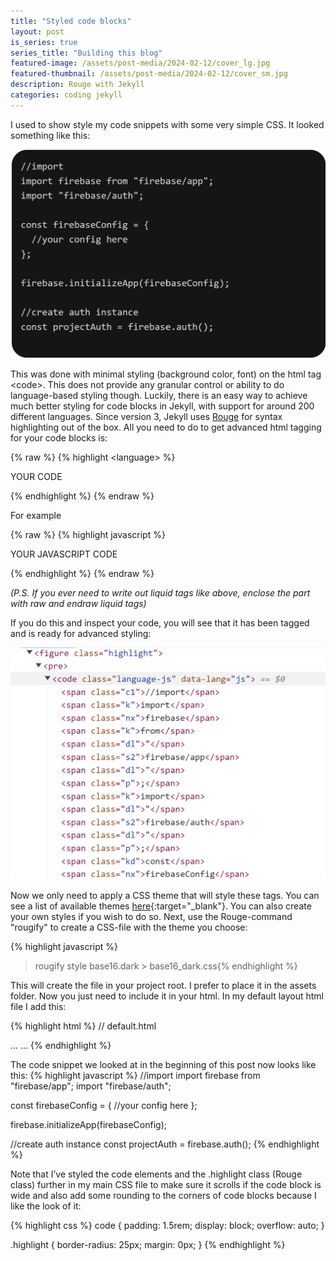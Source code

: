 ```yaml
---
title: "Styled code blocks"
layout: post
is_series: true
series_title: "Building this blog"
featured-image: /assets/post-media/2024-02-12/cover_lg.jpg
featured-thumbnail: /assets/post-media/2024-02-12/cover_sm.jpg
description: Rouge with Jekyll
categories: coding jekyll
---
```


I used to show style my code snippets with some very simple CSS. It looked something like this:

<img  src="/assets/post-media/2024-02-12/codeSnippet1a.png"/>

This was done with minimal styling (background color, font) on the html tag \<code\>. This does not provide any granular control or ability to do language-based styling though. Luckily, there is an easy way to achieve much better styling for code blocks in Jekyll, with support for around 200 different languages. Since version 3, Jekyll uses [Rouge](https://github.com/rouge-ruby/rouge) for syntax highlighting out of the box. All you need to do to get advanced html tagging for your code blocks is:

{% raw %}
{% highlight \<language\> %}

YOUR CODE

{% endhighlight %}
{% endraw %}

For example

{% raw %}
{% highlight javascript %}

YOUR JAVASCRIPT CODE

{% endhighlight %}
{% endraw %}

_(P.S. If you ever need to write out liquid tags like above, enclose the part with raw and endraw liquid tags)_

If you do this and inspect your code, you will see that it has been tagged and is ready for advanced styling:

<img  src="/assets/post-media/2024-02-12/codeTagging.png"/>

Now we only need to apply a CSS theme that will style these tags. You can see a list of available themes [here](https://github.com/mzlogin/rouge-themes){:target="\_blank"}. You can also create your own styles if you wish to do so. Next, use the Rouge-command "rougify" to create a CSS-file with the theme you choose:

{% highlight javascript %}

> rougify style base16.dark > base16_dark.css{% endhighlight %}

This will create the file in your project root. I prefer to place it in the assets folder. Now you just need to include it in your html. In my default layout html file I add this:

{% highlight html %}
// default.html

<head>
…
    <link rel="stylesheet" href={{ "assets/base16_dark.css" | relative_url }} />
… 
</head>
{% endhighlight %}

The code snippet we looked at in the beginning of this post now looks like this:
{% highlight javascript %}
//import
import firebase from "firebase/app";
import "firebase/auth";

const firebaseConfig = {
//your config here
};

firebase.initializeApp(firebaseConfig);

//create auth instance
const projectAuth = firebase.auth();
{% endhighlight %}

Note that I’ve styled the code elements and the .highlight class (Rouge class) further in my main CSS file to make sure it scrolls if the code block is wide and also add some rounding to the corners of code blocks because I like the look of it:

{% highlight css %}
code {
padding: 1.5rem;
display: block;
overflow: auto;
}

.highlight {
border-radius: 25px;
margin: 0px;
}
{% endhighlight %}
